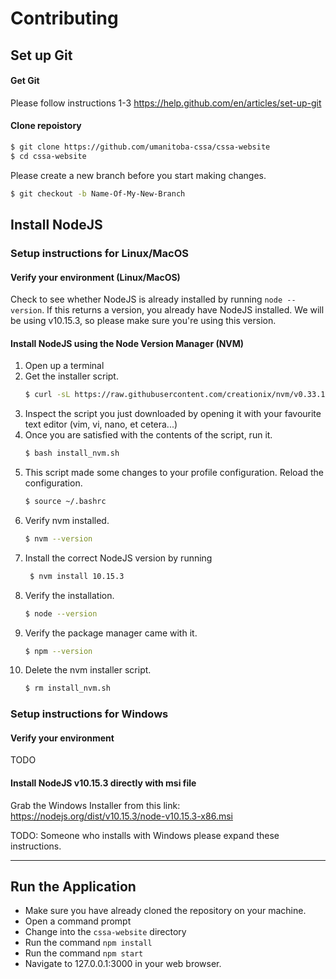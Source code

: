 # Contributing

## Set up Git

#### Get Git

Please follow instructions 1-3 https://help.github.com/en/articles/set-up-git

#### Clone repoistory

```sh
$ git clone https://github.com/umanitoba-cssa/cssa-website
$ cd cssa-website
```

Please create a new branch before you start making changes.

```sh
$ git checkout -b Name-Of-My-New-Branch
```

## Install NodeJS

### Setup instructions for Linux/MacOS

#### Verify your environment (Linux/MacOS)

Check to see whether NodeJS is already installed by running `node --version`. If this returns a version, you already have NodeJS installed. We will be using v10.15.3, so please make sure you're using this version.

#### Install NodeJS using the Node Version Manager (NVM)

1. Open up a terminal
2. Get the installer script.
   ```sh
   $ curl -sL https://raw.githubusercontent.com/creationix/nvm/v0.33.11/install.sh -o install_nvm.sh
   ```
3. Inspect the script you just downloaded by opening it with your favourite text editor (vim, vi, nano, et cetera...)
4. Once you are satisfied with the contents of the script, run it.
   ```sh
   $ bash install_nvm.sh
   ```
5. This script made some changes to your profile configuration. Reload the configuration.
   ```sh
   $ source ~/.bashrc
   ```
6. Verify nvm installed.
   ```sh
   $ nvm --version
   ```
7. Install the correct NodeJS version by running 
    ```sh
     $ nvm install 10.15.3
     ```
8. Verify the installation.
    ```sh
    $ node --version
    ```
9. Verify the package manager came with it.
    ```sh
    $ npm --version
    ```
10. Delete the nvm installer script.
    ```sh
    $ rm install_nvm.sh
    ```

### Setup instructions for Windows

#### Verify your environment

TODO

#### Install NodeJS v10.15.3 directly with msi file

Grab the Windows Installer from this link:
https://nodejs.org/dist/v10.15.3/node-v10.15.3-x86.msi

TODO: Someone who installs with Windows please expand these instructions.

---

## Run the Application

- Make sure you have already cloned the repository on your machine.
- Open a command prompt
- Change into the `cssa-website` directory
- Run the command `npm install`
- Run the command `npm start`
- Navigate to 127.0.0.1:3000 in your web browser.


